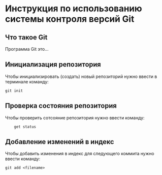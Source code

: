 # **Инструкция по использованию системы контроля версий Git**

## Что такое Git

Программа Git это...

## Инициализация репозитория

Чтобы инициализировать (создать) новый репозиторий нужно ввести в терминале команду:

    git init

## Проверка состояния репозитория

Чтобы проверить сотсояние репозитория нужно ввести команду:

        get status
        
 ## Добавление изменений в индекс

 Чтобы добавить изменения в индекс для следующего коммита нужно ввести команду:
     
    git add <filename> 
